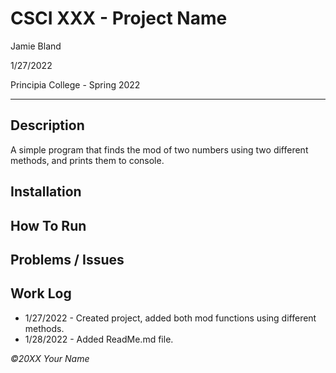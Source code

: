 # CSCI XXX - Project Name
Jamie Bland

1/27/2022

Principia College - Spring 2022
___
## Description
A simple program that finds the mod of two numbers using two different methods, and prints them to console. 

## Installation

## How To Run

## Problems / Issues

## Work Log

- 1/27/2022 - Created project, added both mod functions using different methods.
- 1/28/2022 - Added ReadMe.md file. 


*©20XX Your Name*